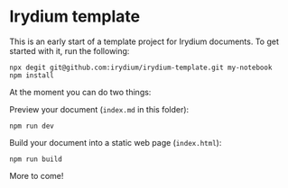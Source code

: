 # Irydium template

This is an early start of a template project for Irydium documents.
To get started with it, run the following:

```
npx degit git@github.com:irydium/irydium-template.git my-notebook
npm install
```

At the moment you can do two things:

Preview your document (`index.md` in this folder):

```
npm run dev
```

Build your document into a static web page (`index.html`):

```
npm run build
```

More to come!
